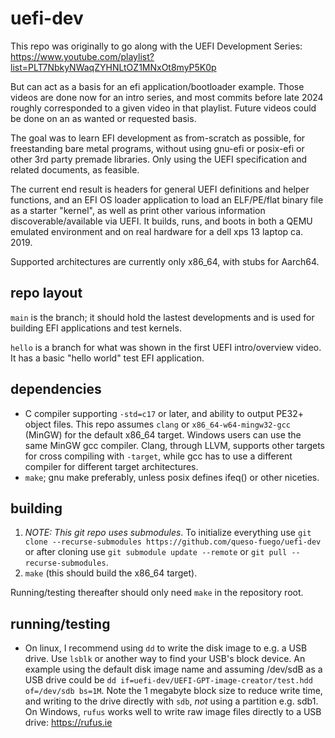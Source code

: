 # uefi-dev
This repo was originally to go along with the UEFI Development Series: 
https://www.youtube.com/playlist?list=PLT7NbkyNWaqZYHNLtOZ1MNxOt8myP5K0p

But can act as a basis for an efi application/bootloader example.
Those videos are done now for an intro series, and most commits before late 2024 roughly 
corresponded to a given video in that playlist. 
Future videos could be done on an as wanted or requested basis.

The goal was to learn EFI development as from-scratch as possible, for freestanding bare metal
programs, without using gnu-efi or posix-efi or other 3rd party premade libraries. 
Only using the UEFI specification and related documents, as feasible.

The current end result is headers for general UEFI definitions and helper functions,
and an EFI OS loader application to load an ELF/PE/flat binary file as a starter "kernel",
as well as print other various information discoverable/available via UEFI.
It builds, runs, and boots in both a QEMU emulated environment and on real hardware for
a dell xps 13 laptop ca. 2019.

Supported architectures are currently only x86_64, with stubs for Aarch64.

## repo layout
`main` is the branch; it should hold the lastest developments and is used for building 
EFI applications and test kernels.

`hello` is a branch for what was shown in the first UEFI intro/overview video. It has a
basic "hello world" test EFI application.

## dependencies
- C compiler supporting `-std=c17` or later, and ability to output PE32+ object files. 
This repo assumes `clang` or `x86_64-w64-mingw32-gcc` (MinGW) for the default x86_64 target. 
Windows users can use the same MinGW gcc compiler. Clang, through LLVM, supports other targets for 
cross compiling with `-target`, while gcc has to use a different compiler for different target
architectures.
- `make`; gnu make preferably, unless posix defines ifeq() or other niceties.

## building 
1. *NOTE: This git repo uses submodules*. To initialize everything use 
`git clone --recurse-submodules https://github.com/queso-fuego/uefi-dev` or after cloning 
use `git submodule update --remote` or `git pull --recurse-submodules`. 
2. `make` (this should build the x86_64 target).

Running/testing thereafter should only need `make` in the repository root.

## running/testing
- On linux, I recommend using `dd` to write the disk image to e.g. a USB drive. 
Use `lsblk` or another way to find your USB's block device. 
An example using the default disk image name and assuming /dev/sdB as a USB drive could be 
`dd if=uefi-dev/UEFI-GPT-image-creator/test.hdd of=/dev/sdb bs=1M`.
Note the 1 megabyte block size to reduce write time, and writing to the drive directly with `sdb`, 
_not_ using a partition e.g. sdb1.
On Windows, `rufus` works well to write raw image files directly to a USB drive: 
https://rufus.ie

